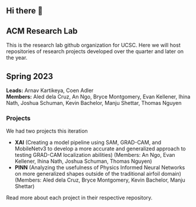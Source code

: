 ## Hi there 👋

## ACM Research Lab
This is the research lab github organization for UCSC. Here we will host repositories of research projects developed over the quarter and later on the year. 

## Spring 2023 
**Leads:** Arnav Kartikeya, Coen Adler  
**Members:** Aled dela Cruz, An Ngo, Bryce Montgomery, Evan Kellener, Ihina Nath, Joshua Schuman, Kevin Bachelor, Manju Shettar, Thomas Nguyen

### Projects 
We had two projects this iteration 
- **XAI** (Creating a model pipeline using SAM, GRAD-CAM, and MobileNetv3 to develop a more accurate and generalized approach to testing GRAD-CAM localization abilities) (Members: An Ngo, Evan Kellener, Ihina Nath, Joshua Schuman, Thomas Nguyen)
- **PINN** (Analyzing the usefulness of Physics Informed Neural Networks on more generalized shapes outside of the traditional airfoil domain) (Members: Aled dela Cruz, Bryce Montgomery, Kevin Bachelor, Manju Shettar)

Read more about each project in their respective repository. 
